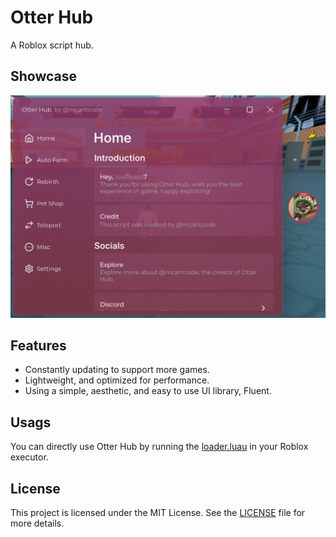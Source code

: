 # Otter Hub

A Roblox script hub.

## Showcase

![](showcase.jpg)

## Features

- Constantly updating to support more games.
- Lightweight, and optimized for performance.
- Using a simple, aesthetic, and easy to use UI library, Fluent.

## Usags

You can directly use Otter Hub by running the [loader.luau](loader.luau) in your Roblox executor.

## License

This project is licensed under the MIT License. See the [LICENSE](LICENSE) file for more details.
